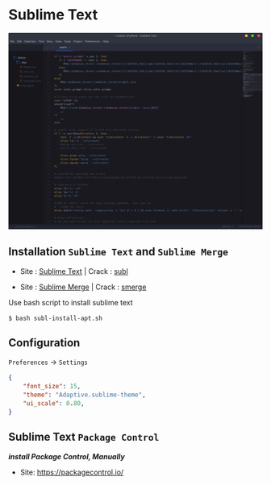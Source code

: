 # Sublime Text

[![Aperçu de Sublime text](screenshots/sublime-text-3143.png)](https://github.com/PhineasPhreak/dotfiles/blob/master/screenshots/sublime-text-3143.png)

## Installation `Sublime Text` and `Sublime Merge`
* Site : [Sublime Text](https://www.sublimetext.com/3) |
Crack : [subl](https://gist.github.com/maboloshi/feaa63c35f4c2baab24c9aaf9b3f4e47#how-to-crack-sublime-text-build-4113)

* Site : [Sublime Merge](https://www.sublimemerge.com/) |
Crack : [smerge](https://gist.github.com/maboloshi/feaa63c35f4c2baab24c9aaf9b3f4e47#how-to-crack-sublime-merge-build-2059)

Use bash script to install sublime text
```console
$ bash subl-install-apt.sh
```

## Configuration
`Preferences` -> `Settings`
```json
{
    "font_size": 15,
    "theme": "Adaptive.sublime-theme",
    "ui_scale": 0.80,
}
```

## Sublime Text `Package Control`
***install Package Control, Manually***

* Site: https://packagecontrol.io/
